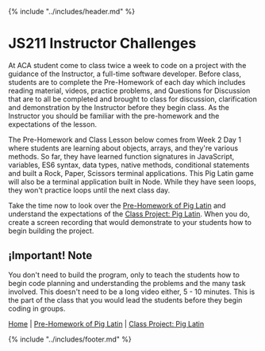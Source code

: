 {% include "../includes/header.md" %}

# JS211 Instructor Challenges

At ACA student come to class twice a week to code on a project with the guidance of the Instructor, a full-time software developer. Before class, students are to complete the Pre-Homework of each day which includes reading material, videos, practice problems, and Questions for Discussion that are to all be completed and brought to class for discussion, clarification and demonstration by the Instructor before they begin class. As the Instructor you should be familiar with the pre-homework and the expectations of the lesson.

The Pre-Homework and Class Lesson below comes from Week 2 Day 1 where students are learning about objects, arrays, and they're various methods. So far, they have learned function signatures in JavaScript, variables, ES6 syntax, data types, native methods, conditional statements and built a Rock, Paper, Scissors terminal applications. This Pig Latin game will also be a terminal application built in Node. While they have seen loops, they won't practice loops until the next class day.

Take the time now to look over the [Pre-Homework of Pig Latin](pigLatinPrep.md) and understand the expectations of the [Class Project: Pig Latin](pigLatinProject.md). When you do, create a screen recording that would demonstrate to your students how to begin building the project.

## ¡Important! Note

You don't need to build the program, only to teach the students how to begin code planning and understanding the problems and the many task involved. This doesn't need to be a long video either, 5 - 10 minutes. This is the part of the class that you would lead the students before they begin coding in groups.

[Home](../home.md) | [Pre-Homework of Pig Latin](pigLatinPrep.md) | [Class Project: Pig Latin](pigLatinProject.md)

{% include "../includes/footer.md" %}

